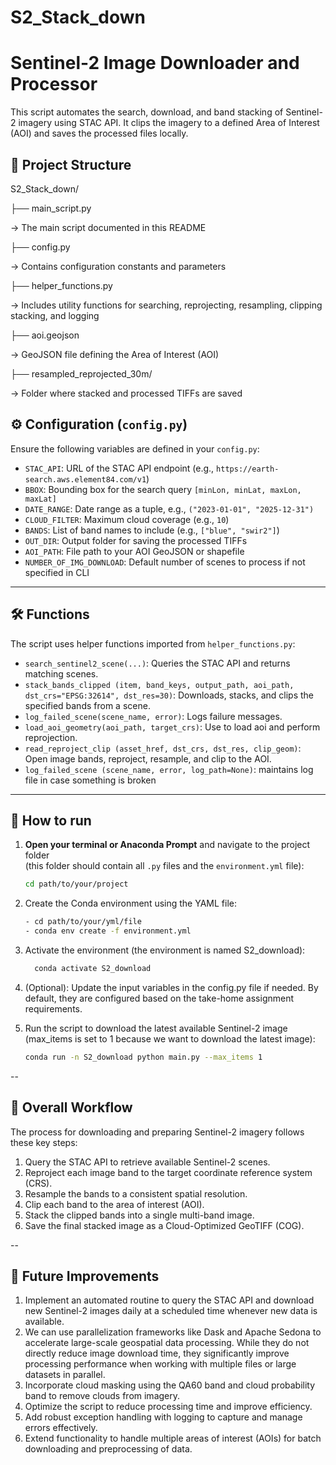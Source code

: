 # S2_Stack_down

# Sentinel-2 Image Downloader and Processor

This script automates the search, download, and band stacking of Sentinel-2 imagery using STAC API. It clips the imagery to a defined Area of Interest (AOI) and saves the processed files locally.

## 📁 Project Structure
S2_Stack_down/


├── main_script.py


→ The main script documented in this README


├── config.py

→ Contains configuration constants and parameters


├── helper_functions.py

→ Includes utility functions for searching, reprojecting, resampling, clipping stacking, and logging

├── aoi.geojson


→ GeoJSON file defining the Area of Interest (AOI)


├── resampled_reprojected_30m/

→ Folder where stacked and processed TIFFs are saved

## ⚙️ Configuration (`config.py`)

Ensure the following variables are defined in your `config.py`:

- `STAC_API`: URL of the STAC API endpoint (e.g., `https://earth-search.aws.element84.com/v1`)
- `BBOX`: Bounding box for the search query `[minLon, minLat, maxLon, maxLat]`
- `DATE_RANGE`: Date range as a tuple, e.g., `("2023-01-01", "2025-12-31")`
- `CLOUD_FILTER`: Maximum cloud coverage (e.g., `10`)
- `BANDS`: List of band names to include (e.g., `["blue", "swir2"]`)
- `OUT_DIR`: Output folder for saving the processed TIFFs
- `AOI_PATH`: File path to your AOI GeoJSON or shapefile
- `NUMBER_OF_IMG_DOWNLOAD`: Default number of scenes to process if not specified in CLI

---

## 🛠️ Functions

The script uses helper functions imported from `helper_functions.py`:

- `search_sentinel2_scene(...)`: Queries the STAC API and returns matching scenes.
- `stack_bands_clipped (item, band_keys, output_path, aoi_path, dst_crs="EPSG:32614", dst_res=30)`: Downloads, stacks, and clips the specified bands from a scene.
- `log_failed_scene(scene_name, error)`: Logs failure messages.
- `load_aoi_geometry(aoi_path, target_crs)`: Use to load aoi and perform reprojection.
- `read_reproject_clip (asset_href, dst_crs, dst_res, clip_geom)`: Open image bands, reproject, resample, and clip to the AOI.
- `log_failed_scene (scene_name, error, log_path=None)`: maintains log file in case something is broken
---

## 🚀 How to run

1. **Open your terminal or Anaconda Prompt** and navigate to the project folder  
   (this folder should contain all `.py` files and the `environment.yml` file):
   ```bash
   cd path/to/your/project
   
2. Create the Conda environment using the YAML file:
   ```bash
   - cd path/to/your/yml/file
   - conda env create -f environment.yml

4. Activate the environment (the environment is named S2_download):
   ```bash
     conda activate S2_download
   
5. (Optional): Update the input variables in the config.py file if needed. By default, they are configured based on the take-home assignment requirements.
   
7. Run the script to download the latest available Sentinel-2 image (max_items is set to 1 because we want to download the latest image):
   ```bash
   conda run -n S2_download python main.py --max_items 1
--

<h2>🚀 Overall Workflow</h2>

<p>
  The process for downloading and preparing Sentinel-2 imagery follows these key steps:
</p>

<ol>
  <li>Query the STAC API to retrieve available Sentinel-2 scenes.</li>
  <li>Reproject each image band to the target coordinate reference system (CRS).</li>
  <li>Resample the bands to a consistent spatial resolution.</li>
  <li>Clip each band to the area of interest (AOI).</li>
  <li>Stack the clipped bands into a single multi-band image.</li>
  <li>Save the final stacked image as a Cloud-Optimized GeoTIFF (COG).</li>
</ol>
--
<h2>🚀 Future Improvements</h2>

<ol>
  <li>Implement an automated routine to query the STAC API and download new Sentinel-2 images daily at a scheduled time whenever new data is available.</li>
   <li> We can use parallelization frameworks like Dask and Apache Sedona to accelerate large-scale geospatial data processing. While they do not directly reduce image download time, they significantly improve processing performance when working with multiple files or large datasets in parallel.
  <li>Incorporate cloud masking using the QA60 band and cloud probability band to remove clouds from imagery.</li>
  <li>Optimize the script to reduce processing time and improve efficiency.</li>
  <li>Add robust exception handling with logging to capture and manage errors effectively.</li>
  <li>Extend functionality to handle multiple areas of interest (AOIs) for batch downloading and preprocessing of data.</li>
</ol>
   
